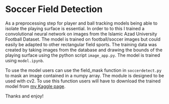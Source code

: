 # Soccer Field Detection

As a preprocessing step for player and ball tracking models being able to isolate the playing surface is essential.
In order to to this I trained a convolutional neural network on images from the Islamic Azad University Football Dataset. The model is trained on football/soccer images but could easily be adapted to other rectangular field sports. The training data was created by taking images from the database and drawing the bounds of the playing surface using the python script `image_app.py`. The model is trained using `model.ipynb`.

To use the model users can use the field_mask function in `soccerdetect.py` to mask an image contained in a numpy array. The module is designed to be used with cv2. To use this function users will have to download the trained model from [my Kaggle page](https://www.kaggle.com/datasets/patricknaylor/soccer-playing-surface-masks).

Thanks and enjoy!
